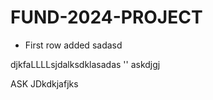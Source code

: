# FUND-2024-PROJECT
- First row added
sadasd

djkfaLLLLsjdalksdklasadas ''
askdjgj 


 ASK JDkdkjafjks
 